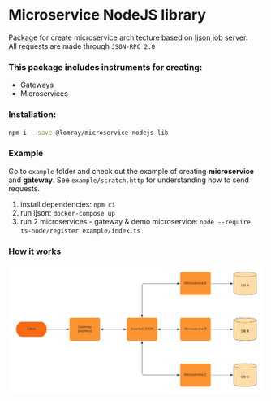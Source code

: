 # Microservice NodeJS library

Package for create microservice architecture based on [Ijson job server](https://github.com/lega911/ijson).   
All requests are made through `JSON-RPC 2.0`

### This package includes instruments for creating:
- Gateways
- Microservices

### Installation:
```bash
npm i --save @lomray/microservice-nodejs-lib
```

### Example
Go to `example` folder and check out the example of creating __microservice__ and __gateway__.
See `example/scratch.http` for understanding how to send requests.

1. install dependencies: `npm ci`
2. run ijson: `docker-compose up`
3. run 2 microservices - gateway & demo microservice: `node --require ts-node/register example/index.ts`

### How it works
![Diagram](example/diagram.png?raw=true "Diagram")
